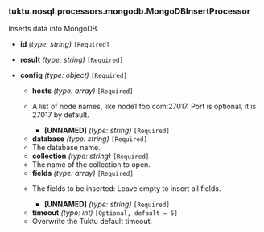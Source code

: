 ### tuktu.nosql.processors.mongodb.MongoDBInsertProcessor
Inserts data into MongoDB.

  * **id** *(type: string)* `[Required]`

  * **result** *(type: string)* `[Required]`

  * **config** *(type: object)* `[Required]`

    * **hosts** *(type: array)* `[Required]`
    - A list of node names, like node1.foo.com:27017. Port is optional, it is 27017 by default.

      * **[UNNAMED]** *(type: string)* `[Required]`

    * **database** *(type: string)* `[Required]`
    - The database name.

    * **collection** *(type: string)* `[Required]`
    - The name of the collection to open.

    * **fields** *(type: array)* `[Required]`
    - The fields to be inserted: Leave empty to insert all fields.

      * **[UNNAMED]** *(type: string)* `[Required]`

    * **timeout** *(type: int)* `[Optional, default = 5]`
    - Overwrite the Tuktu default timeout.

